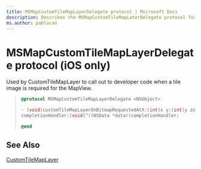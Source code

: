 ```yaml
---
title: MSMapCustomTileMapLayerDelegate protocol | Microsoft Docs
description: Describes the MSMapCustomTileMapLaterDelegate protocol for iOS and provides the protocol's syntax and additional references.
ms.author: pablocan
---
```


# MSMapCustomTileMapLayerDelegate protocol (iOS only)

Used by CustomTileMapLayer to call out to developer code when a tile image is required for the MapView.

>```objectivec
> @protocol MSMapCustomTileMapLayerDelegate <NSObject>
>
> - (void)customTileMapLayerOnBitmapRequestedAtX:(int)x y:(int)y zoom:(int)zoom
> completionHandler:(void(^)(NSData *data))completionHandler;
>
> @end
>```

## See Also

[CustomTileMapLayer](../CustomTileMapLayer-class.md)